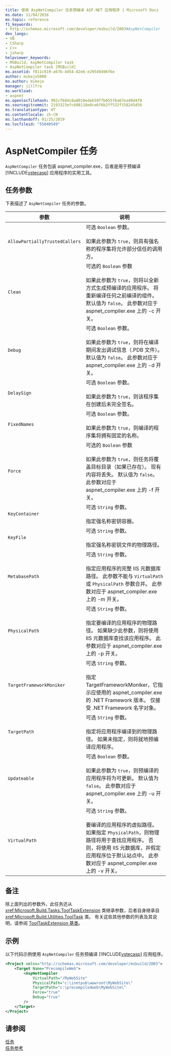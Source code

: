 ```yaml
---
title: 使用 AspNetCompiler 任务预编译 ASP.NET 应用程序 | Microsoft Docs
ms.date: 11/04/2016
ms.topic: reference
f1_keywords:
- http://schemas.microsoft.com/developer/msbuild/2003#AspNetCompiler
dev_langs:
- VB
- CSharp
- C++
- jsharp
helpviewer_keywords:
- MSBuild, AspNetCompiler task
- AspNetCompiler task [MSBuild]
ms.assetid: f811c019-a67b-4d54-82e6-e29549496f6e
author: mikejo5000
ms.author: mikejo
manager: jillfra
ms.workload:
- aspnet
ms.openlocfilehash: 992cf68dc8a8010edeb59ffb055f6a67ea48d4f8
ms.sourcegitcommit: 2193323efc608118e0ce6f6b2ff532f158245d56
ms.translationtype: HT
ms.contentlocale: zh-CN
ms.lasthandoff: 01/25/2019
ms.locfileid: "55040549"
---
```

# <a name="aspnetcompiler-task"></a>AspNetCompiler 任务
`AspNetCompiler` 任务包装 aspnet_compiler.exe，后者是用于预编译 [!INCLUDE[vstecasp](../code-quality/includes/vstecasp_md.md)] 应用程序的实用工具。  
  
## <a name="task-parameters"></a>任务参数  
 下表描述了 `AspNetCompiler` 任务的参数。  
  
|参数|说明|  
|---------------|-----------------|  
|`AllowPartiallyTrustedCallers`|可选 `Boolean` 参数。<br /><br /> 如果此参数为 `true`，则具有强名称的程序集将允许部分信任的调用方。|  
|`Clean`|可选的 `Boolean` 参数<br /><br /> 如果此参数为 `true`，则将以全新方式生成预编译的应用程序。 将重新编译任何之前编译的组件。 默认值为 `false`。 此参数对应于 aspnet_compiler.exe 上的 -c 开关。|  
|`Debug`|可选 `Boolean` 参数。<br /><br /> 如果此参数为 `true`，则将在编译期间发出调试信息（.PDB 文件）。 默认值为 `false`。 此参数对应于 aspnet_compiler.exe 上的 -d 开关。|  
|`DelaySign`|可选 `Boolean` 参数。<br /><br /> 如果此参数为 `true`，则该程序集在创建后未完全签名。|  
|`FixedNames`|可选 `Boolean` 参数。<br /><br /> 如果此参数为 `true`，则编译的程序集将拥有固定的名称。|  
|`Force`|可选的 `Boolean` 参数<br /><br /> 如果此参数为 `true`，则任务将覆盖目标目录（如果已存在）。 现有内容将丢失。 默认值为 `false`。 此参数对应于 aspnet_compiler.exe 上的 -f 开关。|  
|`KeyContainer`|可选 `String` 参数。<br /><br /> 指定强名称密钥容器。|  
|`KeyFile`|可选 `String` 参数。<br /><br /> 指定强名称密钥文件的物理路径。|  
|`MetabasePath`|可选 `String` 参数。<br /><br /> 指定应用程序的完整 IIS 元数据库路径。 此参数不能与 `VirtualPath` 或 `PhysicalPath` 参数合并。 此参数对应于 aspnet_compiler.exe 上的 -m 开关。|  
|`PhysicalPath`|可选 `String` 参数。<br /><br /> 指定要编译的应用程序的物理路径。 如果缺少此参数，则将使用 IIS 元数据库查找该应用程序。 此参数对应于 aspnet_compiler.exe 上的 -p 开关。|  
|`TargetFrameworkMoniker`|可选 `String` 参数。<br /><br /> 指定 TargetFrameworkMoniker，它指示应使用的 aspnet_compiler.exe 的 .NET Framework 版本。 仅接受 .NET Framework 名字对象。|  
|`TargetPath`|可选 `String` 参数。<br /><br /> 指定将应用程序编译到的物理路径。 如果未指定，则将就地预编译应用程序。|  
|`Updateable`|可选 `Boolean` 参数。<br /><br /> 如果此参数为 `true`，则预编译的应用程序将为可更新。  默认值为 `false`。 此参数对应于 aspnet_compiler.exe 上的 -u 开关。|  
|`VirtualPath`|可选 `String` 参数。<br /><br /> 要编译的应用程序的虚拟路径。 如果指定 `PhysicalPath`，则物理路径将用于查找应用程序。 否则，将使用 IIS 元数据库，并假定应用程序位于默认站点中。 此参数对应于 aspnet_compiler.exe 上的 -v 开关。|  
  
## <a name="remarks"></a>备注  
 除上面列出的参数外，此任务还从 <xref:Microsoft.Build.Tasks.ToolTaskExtension> 类继承参数，后者自身继承自 <xref:Microsoft.Build.Utilities.ToolTask> 类。 有关这些其他参数的列表及其说明，请参阅 [ToolTaskExtension 基类](../msbuild/tooltaskextension-base-class.md)。  
  
## <a name="example"></a>示例  
 以下代码示例使用 `AspNetCompiler` 任务预编译 [!INCLUDE[vstecasp](../code-quality/includes/vstecasp_md.md)] 应用程序。  
  
```xml  
<Project xmlns="http://schemas.microsoft.com/developer/msbuild/2003">  
    <Target Name="PrecompileWeb">  
        <AspNetCompiler  
            VirtualPath="/MyWebSite"  
            PhysicalPath="c:\inetpub\wwwroot\MyWebSite\"  
            TargetPath="c:\precompiledweb\MyWebSite\"  
            Force="true"  
            Debug="true"  
        />  
    </Target>  
</Project>  
```  
  
## <a name="see-also"></a>请参阅  
 [任务](../msbuild/msbuild-tasks.md)   
 [任务参考](../msbuild/msbuild-task-reference.md)
